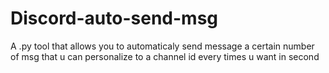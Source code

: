 # Discord-auto-send-msg
A .py tool that allows you to automaticaly send message a certain number of msg that u can personalize to a channel id every times u want in second
